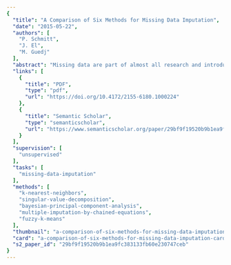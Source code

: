 ```yaml
---
{
  "title": "A Comparison of Six Methods for Missing Data Imputation",
  "date": "2015-05-22",
  "authors": [
    "P. Schmitt",
    "J. El",
    "M. Guedj"
  ],
  "abstract": "Missing data are part of almost all research and introduce an element of ambiguity into data analysis. It follows that we need to consider them appropriately in order to provide an efficient and valid analysis. In the present study, we compare 6 different imputation methods: Mean, K-nearest neighbors (KNN), fuzzy K-means (FKM), singular value decomposition (SVD), bayesian principal component analysis (bPCA) and multiple imputations by chained equations (MICE). Comparison was performed on four real datasets of various sizes (from 4 to 65 variables), under a missing completely at random (MCAR) assumption, and based on four evaluation criteria: Root mean squared error (RMSE), unsupervised classification error (UCE), supervised classification error (SCE) and execution time. Our results suggest that bPCA and FKM are two imputation methods of interest which deserve further consideration in practice.",
  "links": [
    {
      "title": "PDF",
      "type": "pdf",
      "url": "https://doi.org/10.4172/2155-6180.1000224"
    },
    {
      "title": "Semantic Scholar",
      "type": "semanticscholar",
      "url": "https://www.semanticscholar.org/paper/29bf9f19520b9b1ea9fc383133fb60e230747ceb"
    }
  ],
  "supervision": [
    "unsupervised"
  ],
  "tasks": [
    "missing-data-imputation"
  ],
  "methods": [
    "k-nearest-neighbors",
    "singular-value-decomposition",
    "bayesian-principal-component-analysis",
    "multiple-imputation-by-chained-equations",
    "fuzzy-k-means"
  ],
  "thumbnail": "a-comparison-of-six-methods-for-missing-data-imputation-thumb.jpg",
  "card": "a-comparison-of-six-methods-for-missing-data-imputation-card.jpg",
  "s2_paper_id": "29bf9f19520b9b1ea9fc383133fb60e230747ceb"
}
---
```


